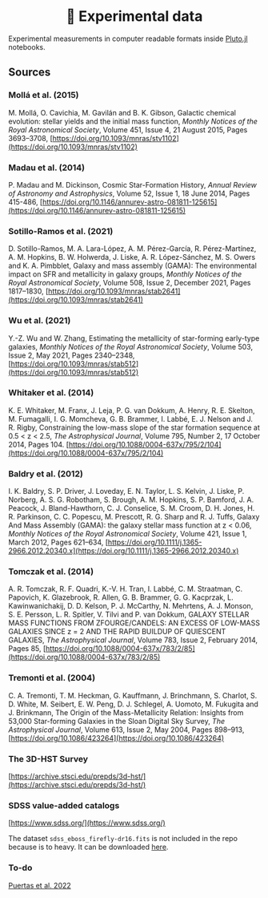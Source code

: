 <div align="center">
    <h1>🔭 Experimental data</h1>
</div>

Experimental measurements in computer readable formats inside [Pluto.jl](https://github.com/fonsp/Pluto.jl) notebooks.

## Sources

### Mollá et al. (2015)

M. Mollá, O. Cavichia, M. Gavilán and B. K. Gibson, Galactic chemical evolution: stellar yields and the initial mass function, _Monthly Notices of the Royal Astronomical Society_, Volume 451, Issue 4, 21 August 2015, Pages 3693–3708, [https://doi.org/10.1093/mnras/stv1102](https://doi.org/10.1093/mnras/stv1102)

### Madau et al. (2014)

P. Madau and M. Dickinson, Cosmic Star-Formation History, _Annual Review of Astronomy and Astrophysics_, Volume 52, Issue 1, 18 June 2014, Pages 415-486, [https://doi.org/10.1146/annurev-astro-081811-125615](https://doi.org/10.1146/annurev-astro-081811-125615)

### Sotillo-Ramos et al. (2021)

D. Sotillo-Ramos, M. A. Lara-López, A. M. Pérez-García, R. Pérez-Martínez, A. M. Hopkins, B. W. Holwerda, J. Liske, A. R. López-Sánchez, M. S. Owers and K. A. Pimbblet, Galaxy and mass assembly (GAMA): The environmental impact on SFR and metallicity in galaxy groups, _Monthly Notices of the Royal Astronomical Society_, Volume 508, Issue 2, December 2021, Pages 1817–1830, [https://doi.org/10.1093/mnras/stab2641](https://doi.org/10.1093/mnras/stab2641)

### Wu et al. (2021)

Y.-Z. Wu and W. Zhang, Estimating the metallicity of star-forming early-type galaxies, _Monthly Notices of the Royal Astronomical Society_, Volume 503, Issue 2, May 2021, Pages 2340–2348, [https://doi.org/10.1093/mnras/stab512](https://doi.org/10.1093/mnras/stab512)

### Whitaker et al. (2014)

K. E. Whitaker, M. Franx, J. Leja, P. G. van Dokkum, A. Henry, R. E. Skelton, M. Fumagalli, I. G. Momcheva, G. B. Brammer, I. Labbé, E. J. Nelson and J. R. Rigby, Constraining the low-mass slope of the star formation sequence at 0.5 < z < 2.5, _The Astrophysical Journal_, Volume 795, Number 2, 17 October 2014, Pages 104. [https://doi.org/10.1088/0004-637x/795/2/104](https://doi.org/10.1088/0004-637x/795/2/104)

### Baldry et al. (2012)

I. K. Baldry, S. P. Driver, J. Loveday, E. N. Taylor, L. S. Kelvin, J. Liske, P. Norberg, A. S. G. Robotham, S. Brough, A. M. Hopkins, S. P. Bamford, J. A. Peacock, J. Bland-Hawthorn, C. J. Conselice, S. M. Croom, D. H. Jones, H. R. Parkinson, C. C. Popescu, M. Prescott, R. G. Sharp and R. J. Tuffs, Galaxy And Mass Assembly (GAMA): the galaxy stellar mass function at z < 0.06, _Monthly Notices of the Royal Astronomical Society_, Volume 421, Issue 1, March 2012, Pages 621–634, [https://doi.org/10.1111/j.1365-2966.2012.20340.x](https://doi.org/10.1111/j.1365-2966.2012.20340.x)

### Tomczak et al. (2014)

A. R. Tomczak, R. F. Quadri, K.-V. H. Tran, I. Labbé, C. M. Straatman, C. Papovich, K. Glazebrook, R. Allen, G. B. Brammer, G. G. Kacprzak, L. Kawinwanichakij, D. D. Kelson, P. J. McCarthy, N. Mehrtens, A. J. Monson, S. E. Persson, L. R. Spitler, V. Tilvi and P. van Dokkum, GALAXY STELLAR MASS FUNCTIONS FROM ZFOURGE/CANDELS: AN EXCESS OF LOW-MASS GALAXIES SINCE z = 2 AND THE RAPID BUILDUP OF QUIESCENT GALAXIES, _The Astrophysical Journal_, Volume 783, Issue 2, February 2014, Pages 85, [https://doi.org/10.1088/0004-637x/783/2/85](https://doi.org/10.1088/0004-637x/783/2/85)

### Tremonti et al. (2004)

C. A. Tremonti, T. M. Heckman, G. Kauffmann, J. Brinchmann, S. Charlot, S. D. White, M. Seibert, E. W. Peng, D. J. Schlegel, A. Uomoto, M. Fukugita and J. Brinkmann, The Origin of the Mass-Metallicity Relation: Insights from 53,000 Star-forming Galaxies in the Sloan Digital Sky Survey, _The Astrophysical Journal_, Volume 613, Issue 2, May 2004, Pages 898–913, [https://doi.org/10.1086/423264](https://doi.org/10.1086/423264)

### The 3D-HST Survey

[https://archive.stsci.edu/prepds/3d-hst/](https://archive.stsci.edu/prepds/3d-hst/)

### SDSS value-added catalogs

[https://www.sdss.org/](https://www.sdss.org/)

The dataset `sdss_eboss_firefly-dr16.fits` is not included in the repo because is to heavy. It can be downloaded [here](https://data.sdss.org/sas/dr16/eboss/spectro/firefly/v1_1_1/sdss_eboss_firefly-dr16.fits).

### To-do

[Puertas et al. 2022](https://arxiv.org/abs/2205.01203)
